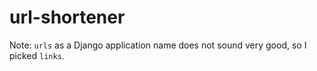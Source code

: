 # url-shortener

Note: `urls` as a Django application name does not sound very good, so I picked `links`. 